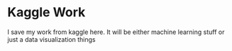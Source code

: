 # Kaggle Work
I save my work from kaggle here. It will be either machine learning stuff or just a data visualization things
